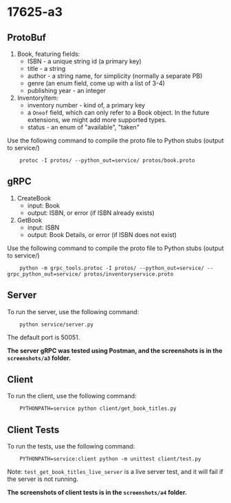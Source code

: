 # 17625-a3

## ProtoBuf

1. Book, featuring fields:
    - ISBN - a unique string id (a primary key)
    - title - a string
    - author - a string name, for simplicity (normally a separate PB)
    - genre (an enum field, come up with a list of 3-4)
    - publishing year - an integer
2. InventoryItem:
    - inventory number - kind of, a primary key
    - a `Oneof` field, which can only refer to a Book object. In the future extensions, we might add more supported types.
    - status - an enum of "available", "taken"


Use the following command to compile the proto file to Python stubs (output to service/)

```
    protoc -I protos/ --python_out=service/ protos/book.proto
```

## gRPC

1. CreateBook
   - input: Book
   - output: ISBN, or error (if ISBN already exists)
2. GetBook
   - input: ISBN
   - output: Book Details, or error (if ISBN does not exist)

Use the following command to compile the proto file to Python stubs (output to service/)

```
    python -m grpc_tools.protoc -I protos/ --python_out=service/ --grpc_python_out=service/ protos/inventoryservice.proto
```

## Server

To run the server, use the following command:

```
    python service/server.py
```

The default port is 50051.

**The server gRPC was tested using Postman, and the screenshots is in the `screenshots/a3` folder.**

## Client

To run the client, use the following command:

```
    PYTHONPATH=service python client/get_book_titles.py
```

## Client Tests

To run the tests, use the following command:

```
    PYTHONPATH=service:client python -m unittest client/test.py
```

Note: `test_get_book_titles_live_server` is a live server test, and it will fail if the server is not running.

**The screenshots of client tests is in the `screenshots/a4` folder.**
